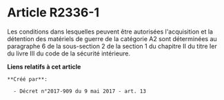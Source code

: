 # Article R2336-1

Les conditions dans lesquelles peuvent être autorisées l'acquisition et la détention des matériels de guerre de la catégorie
A2 sont déterminées au paragraphe 6 de la sous-section 2 de la section 1 du chapitre II du titre Ier du livre III du code de
la sécurité intérieure.

**Liens relatifs à cet article**

	**Créé par**:

	  - Décret n°2017-909 du 9 mai 2017 - art. 13
